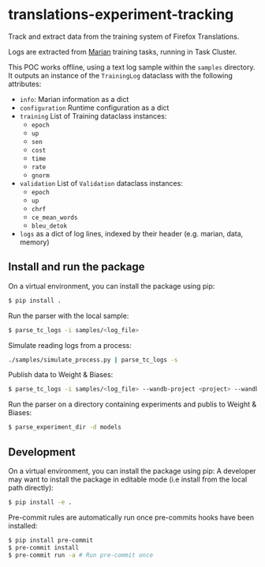 # translations-experiment-tracking

Track and extract data from the training system of Firefox Translations.

Logs are extracted from [Marian](https://marian-nmt.github.io/) training tasks, running in Task Cluster.

This POC works offline, using a text log sample within the `samples` directory. It outputs an instance of the `TrainingLog` dataclass with the following attributes:
  * `info`: Marian information as a dict
  * `configuration` Runtime configuration as a dict
  * `training` List of Training dataclass instances:
    * `epoch`
    * `up`
    * `sen`
    * `cost`
    * `time`
    * `rate`
    * `gnorm`
  * `validation` List of `Validation` dataclass instances:
    * `epoch`
    * `up`
    * `chrf`
    * `ce_mean_words`
    * `bleu_detok`
  * `logs` as a dict of log lines, indexed by their header (e.g. marian, data, memory)

## Install and run the package

On a virtual environment, you can install the package using pip:
```sh
$ pip install .
```

Run the parser with the local sample:
```sh
$ parse_tc_logs -i samples/<log_file>
```

Simulate reading logs from a process:
```sh
./samples/simulate_process.py | parse_tc_logs -s
```

Publish data to Weight & Biases:
```sh
$ parse_tc_logs -i samples/<log_file> --wandb-project <project> --wandb-group=<group> --wandb-run-name=<run>
```

Run the parser on a directory containing experiments and publis to Weight & Biases:
```sh
$ parse_experiment_dir -d models
```

## Development

On a virtual environment, you can install the package using pip:
A developer may want to install the package in editable mode (i.e install from the local path directly):
```sh
$ pip install -e .
```

Pre-commit rules are automatically run once pre-commits hooks have been installed:
```sh
$ pip install pre-commit
$ pre-commit install
$ pre-commit run -a # Run pre-commit once
```
